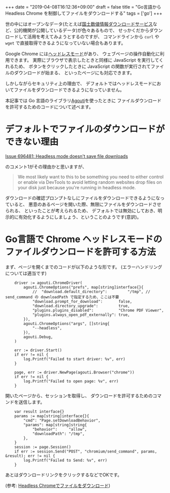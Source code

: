 +++
date = "2019-04-08T16:12:36+09:00"
draft = false
title = "Go言語から Headless Chrome を制御してファイルをダウンロードする"
tags = ['go']
+++

世の中にはオープンなデータ(たとえば[国土数値情報ダウンロードサービス](http://nlftp.mlit.go.jp/ksj/index.html)など、公的機関が公開しているデータ)が色々あるもので、
せっかくだからダウンロードして活用を考えてみようとするのですが、
コマンドラインから `curl` や `wget` で直接取得できるようになっていない場合もあります。

Google Chrome には[ヘッドレスモード](https://developers.google.com/web/updates/2017/04/headless-chrome?hl=ja)があり、
ウェブページの操作自動化に利用できます。
実際にブラウザで表示したときと同様に JavaScript を実行してくれるため、
ボタンをクリックしたときに JavaScript の関数が実行されてファイルのダウンロードが始まる、
といったページにも対応できます。

しかしながらセキュリティ上の理由で、
デフォルトではヘッドレスモードにおいてファイルをダウンロードできるようになっていません。

本記事では Go 言語のライブラリ[Agouti](https://github.com/sclevine/agouti/)を使ったときに
ファイルダウンロードを許可するためのコードについて述べます。

<!--more-->

# デフォルトでファイルのダウンロードができない理由

[Issue 696481: Headless mode doesn't save file downloads](https://bugs.chromium.org/p/chromium/issues/detail?id=696481)

のコメント1がその理由かと思いますが、

> We most likely want to this to be something you need to either control or enable via DevTools to avoid letting random websites drop files on your disk just because you're running in headless mode.

ダウンロードの確認プロンプトなしにファイルをダウンロードできるようになっていると、
悪意のあるページを開いた際、無限にファイルをダウンロードさせられる、
といったことが考えられるため、
デフォルトでは無効にしておき、明示的に有効化するようにしましょう、ということのようです(意訳)。

# Go言語で Chrome ヘッドレスモードのファイルダウンロードを許可する方法

まず、ページを開くまでのコードが以下のような形です。
(エラーハンドリングについては適当です)

```
	driver := agouti.ChromeDriver(
		agouti.ChromeOptions("prefs", map[string]interface{}{
			//	"download.default_directory":         "/tmp", // send_command の downloadPath で指定するため、ここは不要
			"download.prompt_for_download":       false,
			"download.directory_upgrade":         true,
			"plugins.plugins_disabled":           "Chrome PDF Viewer",
			"plugins.always_open_pdf_externally": true,
		}),
		agouti.ChromeOptions("args", []string{
			"--headless",
		}),
		agouti.Debug,
	)

	err := driver.Start()
	if err != nil {
		log.Printf("Failed to start driver: %v", err)
	}

	page, err := driver.NewPage(agouti.Browser("chrome"))
	if err != nil {
		log.Printf("Failed to open page: %v", err)
	}
```

開いたページから、セッションを取得し、
ダウンロードを許可するためのコマンドを送信します。

```
	var result interface{}
	params := map[string]interface{}{
		"cmd": "Page.setDownloadBehavior",
		"params": map[string]string{
			"behavior":     "allow",
			"downloadPath": "/tmp",
		},
	}
	session := page.Session()
	if err := session.Send("POST", "chromium/send_command", params, &result); err != nil {
		log.Printf("Failed to Send: %v", err)
	}
```

あとはダウンロードリンクをクリックするなどでOKです。

(参考: [Headless Chromeでファイルをダウンロード](https://qiita.com/zkangaroo/items/1c4d4c11b06e7823e7fe))
<!-- [ChromeDriverのダウンロード](http://chromedriver.chromium.org/downloads) -->
